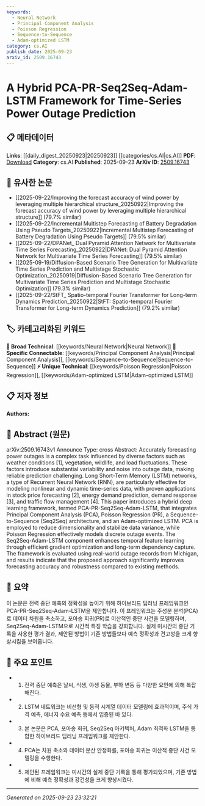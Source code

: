 ```yaml
---
keywords:
  - Neural Network
  - Principal Component Analysis
  - Poisson Regression
  - Sequence-to-Sequence
  - Adam-optimized LSTM
category: cs.AI
publish_date: 2025-09-23
arxiv_id: 2509.16743
---
```


<!-- KEYWORD_LINKING_METADATA:
{
  "processed_timestamp": "2025-09-23T23:32:21.057145",
  "vocabulary_version": "1.0",
  "selected_keywords": [
    "Neural Network",
    "Principal Component Analysis",
    "Poisson Regression",
    "Sequence-to-Sequence",
    "Adam-optimized LSTM"
  ],
  "rejected_keywords": [],
  "similarity_scores": {
    "Neural Network": 0.85,
    "Principal Component Analysis": 0.78,
    "Poisson Regression": 0.72,
    "Sequence-to-Sequence": 0.77,
    "Adam-optimized LSTM": 0.74
  },
  "extraction_method": "AI_prompt_based",
  "budget_applied": true,
  "candidates_json": {
    "candidates": [
      {
        "surface": "Long Short-Term Memory",
        "canonical": "Neural Network",
        "aliases": [
          "LSTM"
        ],
        "category": "broad_technical",
        "rationale": "LSTM is a well-known type of neural network effective for time-series data, linking it to broader neural network research.",
        "novelty_score": 0.45,
        "connectivity_score": 0.88,
        "specificity_score": 0.65,
        "link_intent_score": 0.85
      },
      {
        "surface": "Principal Component Analysis",
        "canonical": "Principal Component Analysis",
        "aliases": [
          "PCA"
        ],
        "category": "specific_connectable",
        "rationale": "PCA is a fundamental technique for dimensionality reduction, connecting it to various data preprocessing methods.",
        "novelty_score": 0.55,
        "connectivity_score": 0.8,
        "specificity_score": 0.7,
        "link_intent_score": 0.78
      },
      {
        "surface": "Poisson Regression",
        "canonical": "Poisson Regression",
        "aliases": [],
        "category": "unique_technical",
        "rationale": "Poisson Regression is specifically used for modeling discrete events, providing a unique link to statistical modeling.",
        "novelty_score": 0.65,
        "connectivity_score": 0.6,
        "specificity_score": 0.8,
        "link_intent_score": 0.72
      },
      {
        "surface": "Sequence-to-Sequence",
        "canonical": "Sequence-to-Sequence",
        "aliases": [
          "Seq2Seq"
        ],
        "category": "specific_connectable",
        "rationale": "Seq2Seq models are crucial for temporal feature learning, linking to broader sequence modeling techniques.",
        "novelty_score": 0.6,
        "connectivity_score": 0.75,
        "specificity_score": 0.72,
        "link_intent_score": 0.77
      },
      {
        "surface": "Adam-optimized LSTM",
        "canonical": "Adam-optimized LSTM",
        "aliases": [],
        "category": "unique_technical",
        "rationale": "Combining Adam optimization with LSTM enhances learning efficiency, providing a unique technical approach.",
        "novelty_score": 0.7,
        "connectivity_score": 0.65,
        "specificity_score": 0.75,
        "link_intent_score": 0.74
      }
    ],
    "ban_list_suggestions": [
      "time-series",
      "forecasting",
      "framework"
    ]
  },
  "decisions": [
    {
      "candidate_surface": "Long Short-Term Memory",
      "resolved_canonical": "Neural Network",
      "decision": "linked",
      "scores": {
        "novelty": 0.45,
        "connectivity": 0.88,
        "specificity": 0.65,
        "link_intent": 0.85
      }
    },
    {
      "candidate_surface": "Principal Component Analysis",
      "resolved_canonical": "Principal Component Analysis",
      "decision": "linked",
      "scores": {
        "novelty": 0.55,
        "connectivity": 0.8,
        "specificity": 0.7,
        "link_intent": 0.78
      }
    },
    {
      "candidate_surface": "Poisson Regression",
      "resolved_canonical": "Poisson Regression",
      "decision": "linked",
      "scores": {
        "novelty": 0.65,
        "connectivity": 0.6,
        "specificity": 0.8,
        "link_intent": 0.72
      }
    },
    {
      "candidate_surface": "Sequence-to-Sequence",
      "resolved_canonical": "Sequence-to-Sequence",
      "decision": "linked",
      "scores": {
        "novelty": 0.6,
        "connectivity": 0.75,
        "specificity": 0.72,
        "link_intent": 0.77
      }
    },
    {
      "candidate_surface": "Adam-optimized LSTM",
      "resolved_canonical": "Adam-optimized LSTM",
      "decision": "linked",
      "scores": {
        "novelty": 0.7,
        "connectivity": 0.65,
        "specificity": 0.75,
        "link_intent": 0.74
      }
    }
  ]
}
-->

# A Hybrid PCA-PR-Seq2Seq-Adam-LSTM Framework for Time-Series Power Outage Prediction

## 📋 메타데이터

**Links**: [[daily_digest_20250923|20250923]] [[categories/cs.AI|cs.AI]]
**PDF**: [Download](https://arxiv.org/pdf/2509.16743.pdf)
**Category**: cs.AI
**Published**: 2025-09-23
**ArXiv ID**: [2509.16743](https://arxiv.org/abs/2509.16743)

## 🔗 유사한 논문
- [[2025-09-22/Improving the forecast accuracy of wind power by leveraging multiple hierarchical structure_20250922|Improving the forecast accuracy of wind power by leveraging multiple hierarchical structure]] (79.7% similar)
- [[2025-09-22/Incremental Multistep Forecasting of Battery Degradation Using Pseudo Targets_20250922|Incremental Multistep Forecasting of Battery Degradation Using Pseudo Targets]] (79.5% similar)
- [[2025-09-22/DPANet_ Dual Pyramid Attention Network for Multivariate Time Series Forecasting_20250922|DPANet: Dual Pyramid Attention Network for Multivariate Time Series Forecasting]] (79.5% similar)
- [[2025-09-19/Diffusion-Based Scenario Tree Generation for Multivariate Time Series Prediction and Multistage Stochastic Optimization_20250919|Diffusion-Based Scenario Tree Generation for Multivariate Time Series Prediction and Multistage Stochastic Optimization]] (79.3% similar)
- [[2025-09-22/StFT_ Spatio-temporal Fourier Transformer for Long-term Dynamics Prediction_20250922|StFT: Spatio-temporal Fourier Transformer for Long-term Dynamics Prediction]] (79.2% similar)

## 🏷️ 카테고리화된 키워드
**🧠 Broad Technical**: [[keywords/Neural Network|Neural Network]]
**🔗 Specific Connectable**: [[keywords/Principal Component Analysis|Principal Component Analysis]], [[keywords/Sequence-to-Sequence|Sequence-to-Sequence]]
**⚡ Unique Technical**: [[keywords/Poisson Regression|Poisson Regression]], [[keywords/Adam-optimized LSTM|Adam-optimized LSTM]]

## 📋 저자 정보

**Authors:** 

## 📄 Abstract (원문)

arXiv:2509.16743v1 Announce Type: cross 
Abstract: Accurately forecasting power outages is a complex task influenced by diverse factors such as weather conditions [1], vegetation, wildlife, and load fluctuations. These factors introduce substantial variability and noise into outage data, making reliable prediction challenging. Long Short-Term Memory (LSTM) networks, a type of Recurrent Neural Network (RNN), are particularly effective for modeling nonlinear and dynamic time-series data, with proven applications in stock price forecasting [2], energy demand prediction, demand response [3], and traffic flow management [4]. This paper introduces a hybrid deep learning framework, termed PCA-PR-Seq2Seq-Adam-LSTM, that integrates Principal Component Analysis (PCA), Poisson Regression (PR), a Sequence-to-Sequence (Seq2Seq) architecture, and an Adam-optimized LSTM. PCA is employed to reduce dimensionality and stabilize data variance, while Poisson Regression effectively models discrete outage events. The Seq2Seq-Adam-LSTM component enhances temporal feature learning through efficient gradient optimization and long-term dependency capture. The framework is evaluated using real-world outage records from Michigan, and results indicate that the proposed approach significantly improves forecasting accuracy and robustness compared to existing methods.

## 📝 요약

이 논문은 전력 중단 예측의 정확성을 높이기 위해 하이브리드 딥러닝 프레임워크인 PCA-PR-Seq2Seq-Adam-LSTM을 제안합니다. 이 프레임워크는 주성분 분석(PCA)로 데이터 차원을 축소하고, 포아송 회귀(PR)로 이산적인 중단 사건을 모델링하며, Seq2Seq-Adam-LSTM으로 시간적 특징 학습을 강화합니다. 실제 미시간의 중단 기록을 사용한 평가 결과, 제안된 방법이 기존 방법들보다 예측 정확성과 견고성을 크게 향상시킴을 보여줍니다.

## 🎯 주요 포인트

- 1. 전력 중단 예측은 날씨, 식생, 야생 동물, 부하 변동 등 다양한 요인에 의해 복잡해진다.
- 2. LSTM 네트워크는 비선형 및 동적 시계열 데이터 모델링에 효과적이며, 주식 가격 예측, 에너지 수요 예측 등에서 입증된 바 있다.
- 3. 본 논문은 PCA, 포아송 회귀, Seq2Seq 아키텍처, Adam 최적화 LSTM을 통합한 하이브리드 딥러닝 프레임워크를 제안한다.
- 4. PCA는 차원 축소와 데이터 분산 안정화를, 포아송 회귀는 이산적 중단 사건 모델링을 수행한다.
- 5. 제안된 프레임워크는 미시간의 실제 중단 기록을 통해 평가되었으며, 기존 방법에 비해 예측 정확성과 강건성을 크게 향상시켰다.


---

*Generated on 2025-09-23 23:32:21*